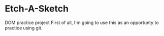 # Etch-A-Sketch
DOM practice project
 First of all, I'm going to use this as an opportunty to practice using git.